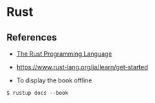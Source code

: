 # Rust
## References
- [The Rust Programming Language](https://doc.rust-lang.org/book/)
- https://www.rust-lang.org/ja/learn/get-started

- To display the book offline
```shell
$ rustup docs --book
```
